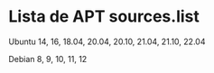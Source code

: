 # Lista de APT sources.list

Ubuntu 14, 16, 18.04, 20.04, 20.10, 21.04, 21.10, 22.04

Debian 8, 9, 10, 11, 12
